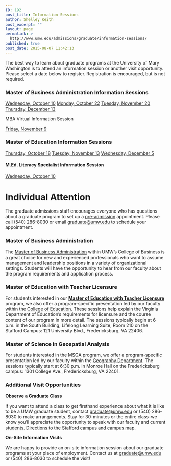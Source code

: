 ```yaml
---
ID: 192
post_title: Information Sessions
author: Shelley Keith
post_excerpt: ""
layout: page
permalink: >
  http://www.umw.edu/admissions/graduate/information-sessions/
published: true
post_date: 2015-08-07 11:42:13
---
```

The best way to learn about graduate programs at the University of Mary Washington is to attend an information session or another visit opportunity. Please select a date below to register. Registration is encouraged, but is not required.
<h3>Master of Business Administration Information Sessions</h3>
<a href="https://umw.askadmissions.net/Portal/EI/ViewDetails?gid=623577a925baa0723049eb8c7094485ac2ca6c">Wednesday, October 10</a>
<a href="https://umw.askadmissions.net/Portal/EI/ViewDetails?gid=62357764fde54c31e84560aa73512171b7000f">Monday, October 22</a>
<a href="https://umw.askadmissions.net/Portal/EI/ViewDetails?gid=623577e3f892b24bc94243944fea5f446d7de1">Tuesday, November 20</a>
<a href="https://umw.askadmissions.net/Portal/EI/ViewDetails?gid=623577d772fcbef2694badb7b0fb9bf68bebf9">Thursday, December 13</a>

MBA Virtual Information Session

<a href="https://umw.askadmissions.net/Portal/EI/ViewDetails?gid=6235771f5783e411764ae4a5c41a4efd86dad1">Friday, November 9</a>
<h3>Master of Education Information Sessions</h3>
<a href="https://umw.askadmissions.net/Portal/EI/ViewDetails?gid=623577d3df138888a14aaa8c6bfe379d78c789">Thursday, October 18</a>
<a href="https://umw.askadmissions.net/Portal/EI/ViewDetails?gid=623577f639799490374e428c7108e66255f8c1">Tuesday, November 13</a>
<a href="https://umw.askadmissions.net/Portal/EI/ViewDetails?gid=623577d59341a30c944c70a417575f61fc5b98">Wednesday, December 5</a>
<h4>M.Ed. Literacy Specialist Information Session</h4>
<a href="https://umw.askadmissions.net/Portal/EI/ViewDetails?gid=623577596f69019165447580402aa2e8d99e9e">Wednesday, October 10</a>
<h1>Individual Attention</h1>
The graduate admissions staff encourages everyone who has questions about a graduate program to set up a <a href="http://www.umw.edu/admissions/graduate/advising/">pre-admission</a> appointment. Please call (540) 286-8030 or email <a href="mailto:graduate@umw.edu">graduate@umw.edu</a> to schedule your appointment.
<h3>Master of Business Administration</h3>
The <a href="http://www.umw.edu/admissions/graduate/degrees/mba/">Master of Business Administration</a> within UMW’s College of Business is a great choice for new and experienced professionals who want to assume management and leadership positions in a variety of organizational settings. Students will have the opportunity to hear from our faculty about the program requirements and application process.
<h3>Master of Education with Teacher Licensure</h3>
For students interested in our <a href="http://www.umw.edu/admissions/graduate/degrees/med-teacher-licensure/"><strong>Master of Education with Teacher Licensure</strong></a> program, we also offer a program-specific presentation led by our faculty within the <a href="http://education.umw.edu">College of Education</a>. These sessions help explain the Virginia Department of Education’s requirements for licensure and the course content of our program in more detail. The sessions typically begin at 6 p.m. in the South Building, Lifelong Learning Suite, Room 210 on the Stafford Campus: 121 University Blvd., Fredericksburg, VA 22406.
<h3>Master of Science in Geospatial Analysis</h3>
For students interested in the MSGA program, we offer a program-specific presentation led by our faculty within the <a href="http://cas.umw.edu/geography/">Geography Department</a>. The sessions typically start at 6:30 p.m. in Monroe Hall on the Fredericksburg campus: 1301 College Ave., Fredericksburg, VA 22401.
<h3>Additional Visit Opportunities</h3>
<strong>Observe a Graduate Class</strong>

If you want to attend a class to get firsthand experience about what it is like to be a UMW graduate student, contact <a href="mailto:graduate@umw.edu">graduate@umw.edu</a> or (540) 286-8030 to make arrangements. Stay for 30-minutes or the entire class–we know you’ll appreciate the opportunity to speak with our faculty and current students. <a href="http://www.umw.edu/visitors/stafford-campus/">Directions to the Stafford campus and campus map</a>.

<strong>On-Site Information Visits</strong>

We are happy to provide an on-site information session about our graduate programs at your place of employment. Contact us at <a href="mailto:graduate@umw.edu">graduate@umw.edu</a> or (540) 286-8030 to schedule the visit!